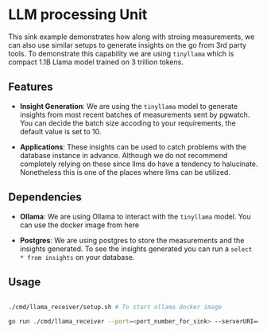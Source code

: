 # LLM processing Unit

This sink example demonstrates how along with stroing measurements, we can also use similar setups to generate insights on the go from 3rd party tools. To demonstrate this capability we are using `tinyllama` which is compact 1.1B Llama model trained on 3 trillion tokens. 

## Features

- **Insight Generation**: We are using the `tinyllama` model to generate insights from most recent batches of measurements sent by pgwatch. You can decide the batch size accoding to your requirements, the default value is set to 10.

- **Applications**: These insights can be used to catch problems with the database instance in advance. Although we do not recommend completely relying on these since llms do have a tendency to halucinate. Nonetheless this is one of the places where llms can be utilized.

## Dependencies

 - **Ollama**: We are using Ollama to interact with the `tinyllama` model. You can use the docker image from here
 
 - **Postgres**: We are using postgres to store the measurements and the insights generated. To see the insights generated you can run a `select * from insights` on your database. 

## Usage

```bash

./cmd/llama_receiver/setup.sh # To start ollama docker image

go run ./cmd/llama_receiver --port=<port_number_for_sink> --serverURI=<ollama_server_uri> --pgURI=<pgURI> --batchSize=10
```